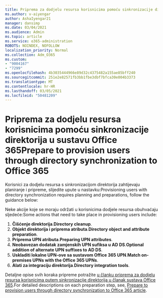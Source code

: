 ```yaml
---
title: Priprema za dodjelu resursa korisnicima pomoću sinkronizacije direktorija u sustavu Office 365
ms.author: v-aiyengar
author: AshaIyengar21
manager: dansimp
ms.date: 03/04/2021
ms.audience: Admin
ms.topic: article
ms.service: o365-administration
ROBOTS: NOINDEX, NOFOLLOW
localization_priority: Normal
ms.collection: Adm_O365
ms.custom:
- "9004167"
- "7299"
ms.openlocfilehash: 4b3035444966e89d32c4375482a155ae85bff240
ms.sourcegitcommit: 251e2e82571fb3bb1fbe3dbf7bfca30e004b3373
ms.translationtype: MT
ms.contentlocale: hr-HR
ms.lasthandoff: 03/05/2021
ms.locfileid: "50481209"
---
```

# <a name="prepare-to-provision-users-through-directory-synchronization-to-office-365"></a><span data-ttu-id="ac4e9-102">Priprema za dodjelu resursa korisnicima pomoću sinkronizacije direktorija u sustavu Office 365</span><span class="sxs-lookup"><span data-stu-id="ac4e9-102">Prepare to provision users through directory synchronization to Office 365</span></span>

<span data-ttu-id="ac4e9-103">Korisnici za dodjelu resursa s sinkronizacijom direktorija zahtijevaju planiranje i pripreme, slijedite upute u nastavku:</span><span class="sxs-lookup"><span data-stu-id="ac4e9-103">Provisioning users with directory synchronization requires planning and preparations, follow the guidance below:</span></span>

<span data-ttu-id="ac4e9-104">Neke akcije koje se moraju održati u korisnicima dodjele resursa obuhvaćaju sljedeće:</span><span class="sxs-lookup"><span data-stu-id="ac4e9-104">Some actions that need to take place in provisioning users include:</span></span>
1. <span data-ttu-id="ac4e9-105">**Čišćenje direktorija**.</span><span class="sxs-lookup"><span data-stu-id="ac4e9-105">**Directory cleanup**.</span></span>
1. <span data-ttu-id="ac4e9-106">**Objekt direktorija i priprema atributa**.</span><span class="sxs-lookup"><span data-stu-id="ac4e9-106">**Directory object and attribute preparation**.</span></span>
1. <span data-ttu-id="ac4e9-107">**Priprema UPN atributa**.</span><span class="sxs-lookup"><span data-stu-id="ac4e9-107">**Preparing UPN attributes**.</span></span>
1. <span data-ttu-id="ac4e9-108">**Neobavezan dodatak zamjenskih UPN sufiksa u AD DS**.</span><span class="sxs-lookup"><span data-stu-id="ac4e9-108">**Optional addition of alternate UPN suffixes to AD DS**.</span></span>
1. <span data-ttu-id="ac4e9-109">**Uskladiti lokalne UPN-ove sa sustavom Office 365 UPN**.</span><span class="sxs-lookup"><span data-stu-id="ac4e9-109">**Match on-premises UPNs with the Office 365 UPNs**.</span></span>
1. <span data-ttu-id="ac4e9-110">**Alati za integraciju direktorija**.</span><span class="sxs-lookup"><span data-stu-id="ac4e9-110">**Directory integration tools**.</span></span>

<span data-ttu-id="ac4e9-111">Detaljne opise svih koraka pripreme potražite [u članku priprema za dodjelu resursa korisnicima putem sinkronizacije direktorija u članak sustava Office 365](https://aka.ms/office365assistantprovisionuserstooffice365).</span><span class="sxs-lookup"><span data-stu-id="ac4e9-111">For detailed descriptions on each preparation step, see, [Prepare to provision users through directory synchronization to Office 365 article](https://aka.ms/office365assistantprovisionuserstooffice365).</span></span>